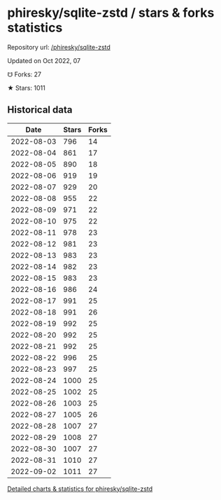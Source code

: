 # phiresky/sqlite-zstd / stars & forks statistics

Repository url: [/phiresky/sqlite-zstd](https://github.com/phiresky/sqlite-zstd)

Updated on Oct 2022, 07

☋ Forks: 27

★ Stars: 1011

## Historical data
| Date | Stars | Forks |
|------|-------|-------|
| 2022-08-03 | 796 | 14 | 
| 2022-08-04 | 861 | 17 | 
| 2022-08-05 | 890 | 18 | 
| 2022-08-06 | 919 | 19 | 
| 2022-08-07 | 929 | 20 | 
| 2022-08-08 | 955 | 22 | 
| 2022-08-09 | 971 | 22 | 
| 2022-08-10 | 975 | 22 | 
| 2022-08-11 | 978 | 23 | 
| 2022-08-12 | 981 | 23 | 
| 2022-08-13 | 983 | 23 | 
| 2022-08-14 | 982 | 23 | 
| 2022-08-15 | 983 | 23 | 
| 2022-08-16 | 986 | 24 | 
| 2022-08-17 | 991 | 25 | 
| 2022-08-18 | 991 | 26 | 
| 2022-08-19 | 992 | 25 | 
| 2022-08-20 | 992 | 25 | 
| 2022-08-21 | 992 | 25 | 
| 2022-08-22 | 996 | 25 | 
| 2022-08-23 | 997 | 25 | 
| 2022-08-24 | 1000 | 25 | 
| 2022-08-25 | 1002 | 25 | 
| 2022-08-26 | 1003 | 25 | 
| 2022-08-27 | 1005 | 26 | 
| 2022-08-28 | 1007 | 27 | 
| 2022-08-29 | 1008 | 27 | 
| 2022-08-30 | 1007 | 27 | 
| 2022-08-31 | 1010 | 27 | 
| 2022-09-02 | 1011 | 27 | 


[Detailed charts & statistics for phiresky/sqlite-zstd](https://reviewgithub.com/rep/phiresky/sqlite-zstd)
